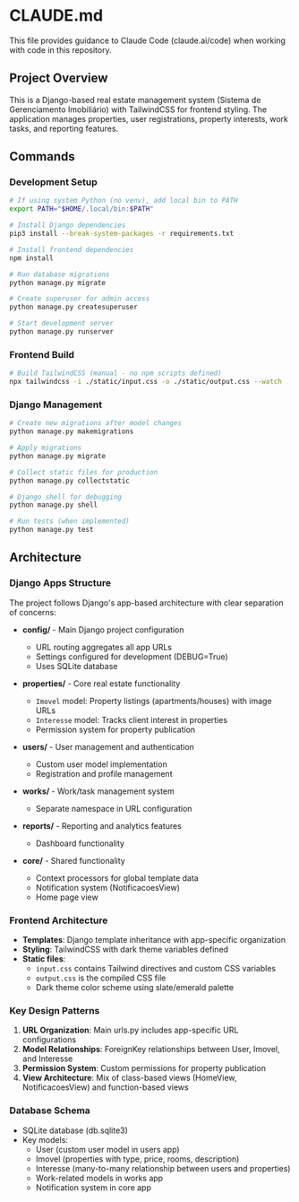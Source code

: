 # CLAUDE.md

This file provides guidance to Claude Code (claude.ai/code) when working with code in this repository.

## Project Overview

This is a Django-based real estate management system (Sistema de Gerenciamento Imobiliário) with TailwindCSS for frontend styling. The application manages properties, user registrations, property interests, work tasks, and reporting features.

## Commands

### Development Setup
```bash
# If using system Python (no venv), add local bin to PATH
export PATH="$HOME/.local/bin:$PATH"

# Install Django dependencies
pip3 install --break-system-packages -r requirements.txt

# Install frontend dependencies
npm install

# Run database migrations
python manage.py migrate

# Create superuser for admin access
python manage.py createsuperuser

# Start development server
python manage.py runserver
```

### Frontend Build
```bash
# Build TailwindCSS (manual - no npm scripts defined)
npx tailwindcss -i ./static/input.css -o ./static/output.css --watch
```

### Django Management
```bash
# Create new migrations after model changes
python manage.py makemigrations

# Apply migrations
python manage.py migrate

# Collect static files for production
python manage.py collectstatic

# Django shell for debugging
python manage.py shell

# Run tests (when implemented)
python manage.py test
```

## Architecture

### Django Apps Structure
The project follows Django's app-based architecture with clear separation of concerns:

- **config/** - Main Django project configuration
  - URL routing aggregates all app URLs
  - Settings configured for development (DEBUG=True)
  - Uses SQLite database

- **properties/** - Core real estate functionality
  - `Imovel` model: Property listings (apartments/houses) with image URLs
  - `Interesse` model: Tracks client interest in properties
  - Permission system for property publication

- **users/** - User management and authentication
  - Custom user model implementation
  - Registration and profile management

- **works/** - Work/task management system
  - Separate namespace in URL configuration

- **reports/** - Reporting and analytics features
  - Dashboard functionality

- **core/** - Shared functionality
  - Context processors for global template data
  - Notification system (NotificacoesView)
  - Home page view

### Frontend Architecture
- **Templates**: Django template inheritance with app-specific organization
- **Styling**: TailwindCSS with dark theme variables defined
- **Static files**: 
  - `input.css` contains Tailwind directives and custom CSS variables
  - `output.css` is the compiled CSS file
  - Dark theme color scheme using slate/emerald palette

### Key Design Patterns
1. **URL Organization**: Main urls.py includes app-specific URL configurations
2. **Model Relationships**: ForeignKey relationships between User, Imovel, and Interesse
3. **Permission System**: Custom permissions for property publication
4. **View Architecture**: Mix of class-based views (HomeView, NotificacoesView) and function-based views

### Database Schema
- SQLite database (db.sqlite3)
- Key models:
  - User (custom user model in users app)
  - Imovel (properties with type, price, rooms, description)
  - Interesse (many-to-many relationship between users and properties)
  - Work-related models in works app
  - Notification system in core app